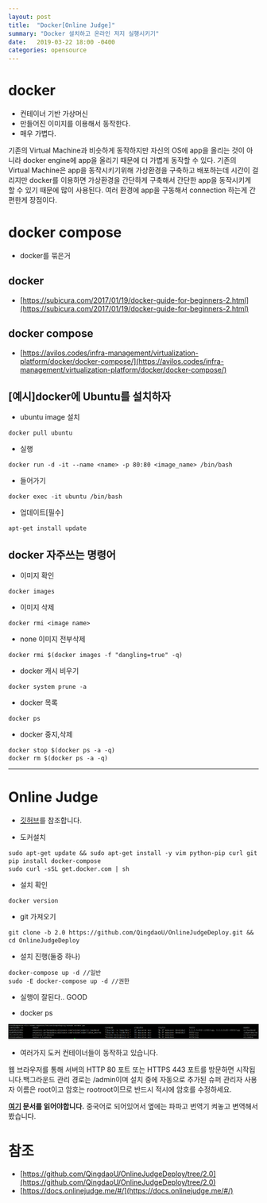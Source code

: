 ```yaml
---
layout: post
title:  "Docker[Online Judge]"
summary: "Docker 설치하고 온라인 저지 실행시키기"
date:   2019-03-22 18:00 -0400
categories: opensource
---
```


# docker
- 컨테이너 기반 가상머신
- 만들어진 이미지를 이용해서 동작한다.
- 매우 가볍다.

기존의 Virtual Machine과 비슷하게 동작하지만 자신의 OS에 app을 올리는 것이 아니라 docker engine에 app을 올리기 때문에 더 가볍게 동작할 수 있다. 기존의 Virtual Machine은 app을 동작시키기위해 가상환경을 구축하고 배포하는데 시간이 걸리지만 docker를 이용하면 가상환경을 간단하게 구축해서 간단한 app을 동작시키게 할 수 있기 때문에 많이 사용된다. 여러 환경에 app을 구동해서 connection 하는게 간편한게 장점이다.

# docker compose
- docker를 묶은거

## docker

- [https://subicura.com/2017/01/19/docker-guide-for-beginners-2.html](https://subicura.com/2017/01/19/docker-guide-for-beginners-2.html)

## docker compose

- [https://avilos.codes/infra-management/virtualization-platform/docker/docker-compose/](https://avilos.codes/infra-management/virtualization-platform/docker/docker-compose/)

## [예시]docker에 Ubuntu를 설치하자

- ubuntu image 설치

```
docker pull ubuntu
```


- 실행

```
docker run -d -it --name <name> -p 80:80 <image_name> /bin/bash
```

- 들어가기

```
docker exec -it ubuntu /bin/bash
```

- 업데이트[필수]

```
apt-get install update
```

## docker 자주쓰는 명령어

- 이미지 확인

```
docker images
```

- 이미지 삭제

```
docker rmi <image name>
```

- none 이미지 전부삭제

```
docker rmi $(docker images -f "dangling=true" -q)
```

- docker 캐시 비우기

```
docker system prune -a
```
- docker 목록

```
docker ps
```

- docker 중지,삭제

```
docker stop $(docker ps -a -q)
docker rm $(docker ps -a -q)
```

---

# Online Judge

- [깃허브](https://github.com/QingdaoU/OnlineJudgeDeploy/tree/2.0)를 참조합니다.

- 도커설치

```
sudo apt-get update && sudo apt-get install -y vim python-pip curl git
pip install docker-compose
sudo curl -sSL get.docker.com | sh
```

- 설치 확인

```
docker version
```

- git 가져오기

```
git clone -b 2.0 https://github.com/QingdaoU/OnlineJudgeDeploy.git && cd OnlineJudgeDeploy
```

- 설치 진행(둘중 하나)

```
docker-compose up -d //일반
sudo -E docker-compose up -d //권한
```

- 실행이 잘된다.. GOOD

- docker ps



![algo](/assets/img/post_img/capston/ps.PNG)



- 여러가지 도커 컨테이너들이 동작하고 있습니다.

웹 브라우저를 통해 서버의 HTTP 80 포트 또는 HTTPS 443 포트를 방문하면 시작됩니다.백그라운드 관리 경로는 /admin이며 설치 중에 자동으로 추가된 슈퍼 관리자 사용자 이름은 root이고 암호는 rootroot이므로 반드시 적시에 암호를 수정하세요.

**[여기](https://docs.onlinejudge.me/#/onlinejudge/guide/deploy) 문서를 읽어야합니다.** 중국어로 되어있어서 옆에는 파파고 번역기 켜놓고 변역해서 봤습니다.

# 참조
- [https://github.com/QingdaoU/OnlineJudgeDeploy/tree/2.0](https://github.com/QingdaoU/OnlineJudgeDeploy/tree/2.0)
- [https://docs.onlinejudge.me/#/](https://docs.onlinejudge.me/#/)
